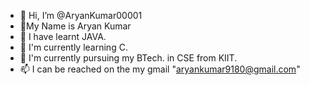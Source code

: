 - 👋 Hi, I’m @AryanKumar00001
- 🫥My Name is Aryan Kumar
- 🌱 I have learnt JAVA.
- 🌱 I'm currently learning C.
- 🏫 I'm currently pursuing my BTech. in CSE from KIIT.
- 📫 I can be reached on the my gmail "aryankumar9180@gmail.com" 

<!---
AryanKumar00001/AryanKumar00001 is a ✨ special ✨ repository because its `README.md` (this file) appears on your GitHub profile.
You can click the Preview link to take a look at your changes.
--->
